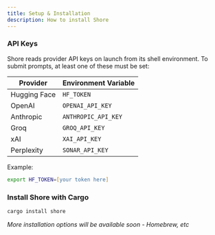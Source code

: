 ```yaml
---
title: Setup & Installation
description: How to install Shore
---
```

### API Keys
Shore reads provider API keys on launch from its shell environment. To submit prompts, at least one of these must be set:

| Provider | Environment Variable |
|----------|---------------------|
| Hugging Face | `HF_TOKEN` |
| OpenAI | `OPENAI_API_KEY` |
| Anthropic | `ANTHROPIC_API_KEY` |
| Groq | `GROQ_API_KEY` |
| xAI | `XAI_API_KEY` |
| Perplexity | `SONAR_API_KEY` |

Example:
```zsh
export HF_TOKEN=[your token here] 
```

### Install Shore with Cargo
```zsh
cargo install shore
```
*More installation options will be available soon - Homebrew, etc*